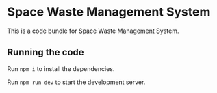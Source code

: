 
  # Space Waste Management System

  This is a code bundle for Space Waste Management System.

  ## Running the code

  Run `npm i` to install the dependencies.

  Run `npm run dev` to start the development server.
  